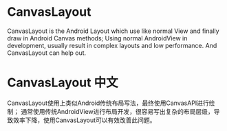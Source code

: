 # CanvasLayout

CanvasLayout is the Android Layout which use like normal View and finally draw in Android Canvas methods;
Using normal AndroidView in development, usually result in complex layouts and low performance. And CanvasLayout can help out.

# CanvasLayout 中文
CanvasLayout使用上类似Android传统布局写法，最终使用CanvasAPI进行绘制；
通常使用传统AndroidView进行布局开发，很容易写出复杂的布局层级，导致效率下降，使用CanvasLayout可以有效改善此问题。
